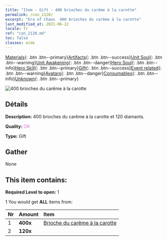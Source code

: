 ```yaml
---
title: "Item - Gift - 400 brioches du carême à la carotte"
permalink: /con_2120/
excerpt: "Era of Chaos  400 brioches du carême à la carotte"
last_modified_at: 2021-06-22
locale: fr
ref: "con_2120.md"
toc: false
classes: wide
---
```

 [Materials](/ItemsFR/){: .btn .btn--primary}[Artifacts](/ItemsFR/Artifacts/){: .btn .btn--success}[Unit Soul](/ItemsFR/UnitSoul/){: .btn .btn--warning}[Unit Awakening](/ItemsFR/UnitAwakening/){: .btn .btn--danger}[Hero Soul](/ItemsFR/HeroSoul/){: .btn .btn--info}[Hero Skill](/ItemsFR/HeroSkill/){: .btn .btn--primary}[Gift](/ItemsFR/Gift/){: .btn .btn--success}[Event related](/ItemsFR/Events/){: .btn .btn--warning}[Avatars](/ItemsFR/Avatars/){: .btn .btn--danger}[Consumables](/ItemsFR/Consumables/){: .btn .btn--info}[Unknown](/ItemsFR/Unknown/){: .btn .btn--primary}

 ![400 brioches du carême à la carotte](/images/t/i_907587.png)

## Détails
 **Description:** 400 brioches du carême à la carotte et 120 diamants.

 **Quality:** <span style="color: #DA70D6">OK</span>

 **Type:** Gift

## Gather

  None

## This item contains:

 **Required Level to open:** 1

 1 You would get **ALL** items  from:

  | Nr | Amount |     Item    |
  |:---|:-------|:------------|
  | 1 |  **400x** | [Brioche du carême à la carotte](/ItemsFR/con_2119/) |  | 
  | 2 |  **120x** | <i class="fas fa-gem"/> |  | 
